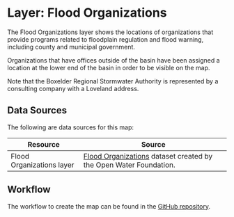 # Layer: Flood Organizations

The Flood Organizations layer shows the locations of organizations
that provide programs related to floodplain regulation and flood warning,
including county and municipal government.

Organizations that have offices outside of the basin have been assigned a location
at the lower end of the basin in order to be visible on the map.

Note that the Boxelder Regional Stormwater Authority is represented by a consulting company with a Loveland address.

## Data Sources

The following are data sources for this map:

| **Resource** | **Source** |
| -- | -- |
| Flood Organizations layer | [Flood Organizations](https://github.com/OpenWaterFoundation/owf-infomapper-poudre/tree/master/workflow/CurrentConditions/Environment-Floods/data/flood-orgs.xlsx) dataset created by the Open Water Foundation. |

## Workflow

The workflow to create the map can be found in the [GitHub repository](https://github.com/OpenWaterFoundation/owf-infomapper-poudre/tree/master/workflow/CurrentConditions/Environment-Floods).
